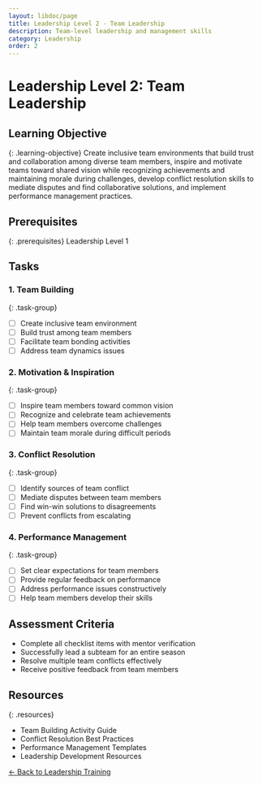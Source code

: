 ```yaml
---
layout: libdoc/page
title: Leadership Level 2 - Team Leadership
description: Team-level leadership and management skills
category: Leadership
order: 2
---
```


# Leadership Level 2: Team Leadership

## Learning Objective
{: .learning-objective}
Create inclusive team environments that build trust and collaboration among diverse team members, inspire and motivate teams toward shared vision while recognizing achievements and maintaining morale during challenges, develop conflict resolution skills to mediate disputes and find collaborative solutions, and implement performance management practices.

## Prerequisites
{: .prerequisites}
Leadership Level 1

## Tasks

### 1. Team Building
{: .task-group}
- [ ] Create inclusive team environment
- [ ] Build trust among team members
- [ ] Facilitate team bonding activities
- [ ] Address team dynamics issues

### 2. Motivation & Inspiration
{: .task-group}
- [ ] Inspire team members toward common vision
- [ ] Recognize and celebrate team achievements
- [ ] Help team members overcome challenges
- [ ] Maintain team morale during difficult periods

### 3. Conflict Resolution
{: .task-group}
- [ ] Identify sources of team conflict
- [ ] Mediate disputes between team members
- [ ] Find win-win solutions to disagreements
- [ ] Prevent conflicts from escalating

### 4. Performance Management
{: .task-group}
- [ ] Set clear expectations for team members
- [ ] Provide regular feedback on performance
- [ ] Address performance issues constructively
- [ ] Help team members develop their skills

## Assessment Criteria
- Complete all checklist items with mentor verification
- Successfully lead a subteam for an entire season
- Resolve multiple team conflicts effectively
- Receive positive feedback from team members

## Resources
{: .resources}
- Team Building Activity Guide
- Conflict Resolution Best Practices
- Performance Management Templates
- Leadership Development Resources

[← Back to Leadership Training](../)
